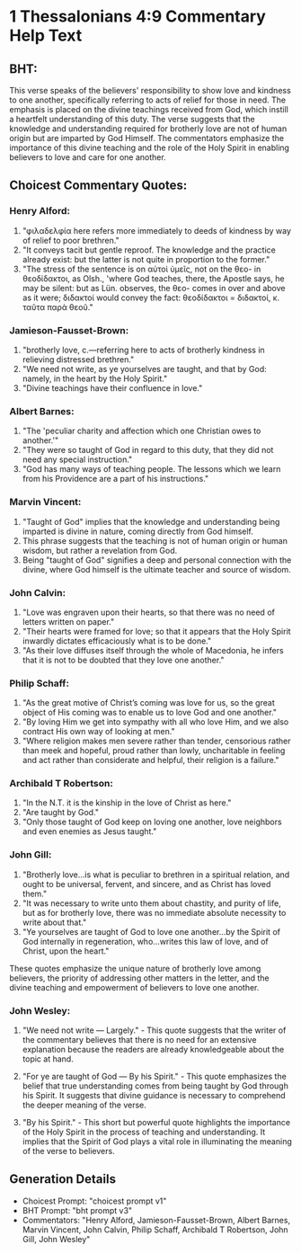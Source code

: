 # 1 Thessalonians 4:9 Commentary Help Text

## BHT:
This verse speaks of the believers' responsibility to show love and kindness to one another, specifically referring to acts of relief for those in need. The emphasis is placed on the divine teachings received from God, which instill a heartfelt understanding of this duty. The verse suggests that the knowledge and understanding required for brotherly love are not of human origin but are imparted by God Himself. The commentators emphasize the importance of this divine teaching and the role of the Holy Spirit in enabling believers to love and care for one another.

## Choicest Commentary Quotes:
### Henry Alford:
1. "φιλαδελφία here refers more immediately to deeds of kindness by way of relief to poor brethren."
2. "It conveys tacit but gentle reproof. The knowledge and the practice already exist: but the latter is not quite in proportion to the former."
3. "The stress of the sentence is on αὐτοὶ ὑμεῖς, not on the θεο- in θεοδίδακτοι, as Olsh., 'where God teaches, there, the Apostle says, he may be silent: but as Lün. observes, the θεο- comes in over and above as it were; διδακτοί would convey the fact: θεοδίδακτοι = διδακτοί, κ. ταῦτα παρὰ θεοῦ."

### Jamieson-Fausset-Brown:
1. "brotherly love, c.—referring here to acts of brotherly kindness in relieving distressed brethren."
2. "We need not write, as ye yourselves are taught, and that by God: namely, in the heart by the Holy Spirit."
3. "Divine teachings have their confluence in love."

### Albert Barnes:
1. "The 'peculiar charity and affection which one Christian owes to another.'"
2. "They were so taught of God in regard to this duty, that they did not need any special instruction."
3. "God has many ways of teaching people. The lessons which we learn from his Providence are a part of his instructions."

### Marvin Vincent:
1. "Taught of God" implies that the knowledge and understanding being imparted is divine in nature, coming directly from God himself.
2. This phrase suggests that the teaching is not of human origin or human wisdom, but rather a revelation from God.
3. Being "taught of God" signifies a deep and personal connection with the divine, where God himself is the ultimate teacher and source of wisdom.

### John Calvin:
1. "Love was engraven upon their hearts, so that there was no need of letters written on paper."
2. "Their hearts were framed for love; so that it appears that the Holy Spirit inwardly dictates efficaciously what is to be done."
3. "As their love diffuses itself through the whole of Macedonia, he infers that it is not to be doubted that they love one another."

### Philip Schaff:
1. "As the great motive of Christ’s coming was love for us, so the great object of His coming was to enable us to love God and one another."
2. "By loving Him we get into sympathy with all who love Him, and we also contract His own way of looking at men."
3. "Where religion makes men severe rather than tender, censorious rather than meek and hopeful, proud rather than lowly, uncharitable in feeling and act rather than considerate and helpful, their religion is a failure."

### Archibald T Robertson:
1. "In the N.T. it is the kinship in the love of Christ as here." 
2. "Are taught by God." 
3. "Only those taught of God keep on loving one another, love neighbors and even enemies as Jesus taught."

### John Gill:
1. "Brotherly love...is what is peculiar to brethren in a spiritual relation, and ought to be universal, fervent, and sincere, and as Christ has loved them."
2. "It was necessary to write unto them about chastity, and purity of life, but as for brotherly love, there was no immediate absolute necessity to write about that."
3. "Ye yourselves are taught of God to love one another...by the Spirit of God internally in regeneration, who...writes this law of love, and of Christ, upon the heart."

These quotes emphasize the unique nature of brotherly love among believers, the priority of addressing other matters in the letter, and the divine teaching and empowerment of believers to love one another.

### John Wesley:
1. "We need not write — Largely." - This quote suggests that the writer of the commentary believes that there is no need for an extensive explanation because the readers are already knowledgeable about the topic at hand.

2. "For ye are taught of God — By his Spirit." - This quote emphasizes the belief that true understanding comes from being taught by God through his Spirit. It suggests that divine guidance is necessary to comprehend the deeper meaning of the verse.

3. "By his Spirit." - This short but powerful quote highlights the importance of the Holy Spirit in the process of teaching and understanding. It implies that the Spirit of God plays a vital role in illuminating the meaning of the verse to believers.


## Generation Details
- Choicest Prompt: "choicest prompt v1"
- BHT Prompt: "bht prompt v3"
- Commentators: "Henry Alford, Jamieson-Fausset-Brown, Albert Barnes, Marvin Vincent, John Calvin, Philip Schaff, Archibald T Robertson, John Gill, John Wesley"
